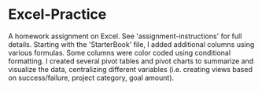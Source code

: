 # Excel-Practice

A homework assignment on Excel. See 'assignment-instructions' for full details.
Starting with the 'StarterBook' file, I added additional columns using various formulas.  Some columns were color coded using conditional formatting.  I created several pivot tables and pivot charts to summarize and visualize the data, centralizing different variables (i.e. creating views based on success/failure, project category, goal amount).
